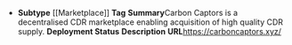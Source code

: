 - **Subtype** [[Marketplace]] 
  **Tag**
  **Summary**Carbon Captors is a decentralised CDR marketplace enabling acquisition of high quality CDR supply.
  **Deployment Status**
  **Description**
  **URL**https://carboncaptors.xyz/